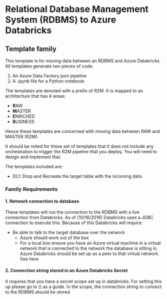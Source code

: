 #  Relational Database Management System (RDBMS) to Azure Databricks
## Template family

This template is for moving data between an RDBMS and Azure Databricks. All templates generate two pieces of code.

1. An Azure Data Factory json pipeline
2. A .ipynb file for a Python notebook

The templates are denoted with a prefix of R2M. It is mapped to an architecture that has 4 areas:
- **R**AW
- **M**ASTER
- **E**NRICHED
- **B**USINESS

Hence these templates are concerned with moving data between RAW and MASTER (R2M).

It should be noted for these set of templates that it does not include any orchestration to trigger the R2M pipeline that you deploy. You will need to design and implement that.

The templates included are:
- DL1: Drop and Recreate the target table with the incoming data

### Family Requirements

#### 1. Network connection to database
These templates will run the connection to the RDBMS with a live connection from Databricks. As of (10/16/2018) Databricks uses a JDBC connection to execute this. Because of this Databricks will require:
- Be able to talk to the target database over the network
    - Azure should work out of the box
    - For a local box ensure you have an Azure virtual machine in a virtual network that is connected to the network the database is sitting in. Azure Databricks should be set up as a peer to that virtual network. See here

#### 2. Connection string stored in an Azure Databricks Secret
It requires that you have a secret scope set up in databricks. For setting this up please go to () as a guide. In the scope, the connection string to connect to the RDBMS should be stored.
